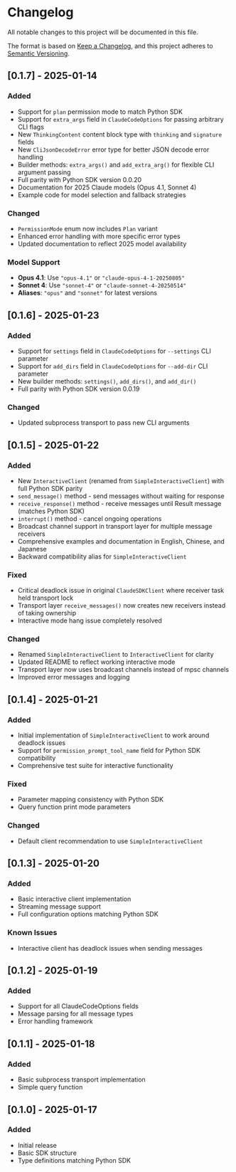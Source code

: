 # Changelog

All notable changes to this project will be documented in this file.

The format is based on [Keep a Changelog](https://keepachangelog.com/en/1.0.0/),
and this project adheres to [Semantic Versioning](https://semver.org/spec/v2.0.0.html).

## [0.1.7] - 2025-01-14

### Added
- Support for `plan` permission mode to match Python SDK
- Support for `extra_args` field in `ClaudeCodeOptions` for passing arbitrary CLI flags
- New `ThinkingContent` content block type with `thinking` and `signature` fields
- New `CliJsonDecodeError` error type for better JSON decode error handling
- Builder methods: `extra_args()` and `add_extra_arg()` for flexible CLI argument passing
- Full parity with Python SDK version 0.0.20
- Documentation for 2025 Claude models (Opus 4.1, Sonnet 4)
- Example code for model selection and fallback strategies

### Changed
- `PermissionMode` enum now includes `Plan` variant
- Enhanced error handling with more specific error types
- Updated documentation to reflect 2025 model availability

### Model Support
- **Opus 4.1**: Use `"opus-4.1"` or `"claude-opus-4-1-20250805"`
- **Sonnet 4**: Use `"sonnet-4"` or `"claude-sonnet-4-20250514"`
- **Aliases**: `"opus"` and `"sonnet"` for latest versions

## [0.1.6] - 2025-01-23

### Added
- Support for `settings` field in `ClaudeCodeOptions` for `--settings` CLI parameter
- Support for `add_dirs` field in `ClaudeCodeOptions` for `--add-dir` CLI parameter
- New builder methods: `settings()`, `add_dirs()`, and `add_dir()`
- Full parity with Python SDK version 0.0.19

### Changed
- Updated subprocess transport to pass new CLI arguments

## [0.1.5] - 2025-01-22

### Added
- New `InteractiveClient` (renamed from `SimpleInteractiveClient`) with full Python SDK parity
- `send_message()` method - send messages without waiting for response
- `receive_response()` method - receive messages until Result message (matches Python SDK)
- `interrupt()` method - cancel ongoing operations
- Broadcast channel support in transport layer for multiple message receivers
- Comprehensive examples and documentation in English, Chinese, and Japanese
- Backward compatibility alias for `SimpleInteractiveClient`

### Fixed
- Critical deadlock issue in original `ClaudeSDKClient` where receiver task held transport lock
- Transport layer `receive_messages()` now creates new receivers instead of taking ownership
- Interactive mode hang issue completely resolved

### Changed
- Renamed `SimpleInteractiveClient` to `InteractiveClient` for clarity
- Updated README to reflect working interactive mode
- Transport layer now uses broadcast channels instead of mpsc channels
- Improved error messages and logging

## [0.1.4] - 2025-01-21

### Added
- Initial implementation of `SimpleInteractiveClient` to work around deadlock issues
- Support for `permission_prompt_tool_name` field for Python SDK compatibility
- Comprehensive test suite for interactive functionality

### Fixed
- Parameter mapping consistency with Python SDK
- Query function print mode parameters

### Changed
- Default client recommendation to use `SimpleInteractiveClient`

## [0.1.3] - 2025-01-20

### Added
- Basic interactive client implementation
- Streaming message support
- Full configuration options matching Python SDK

### Known Issues
- Interactive client has deadlock issues when sending messages

## [0.1.2] - 2025-01-19

### Added
- Support for all ClaudeCodeOptions fields
- Message parsing for all message types
- Error handling framework

## [0.1.1] - 2025-01-18

### Added
- Basic subprocess transport implementation
- Simple query function

## [0.1.0] - 2025-01-17

### Added
- Initial release
- Basic SDK structure
- Type definitions matching Python SDK